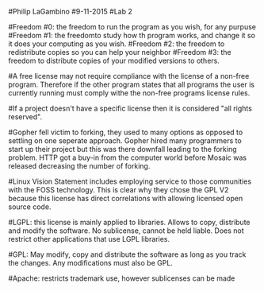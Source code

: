 #Philip LaGambino
#9-11-2015
#Lab 2

#Freedom #0: the freedom to run the program as you wish, for any purpuse
#Freedom #1: the freedomto study how th program works, and change it so	it does your computing as you wish.
#Freedom #2: the freedom to redistribute copies so you can help your neighbor
#Freedom #3: the freedom to distribute copies of your modified versions to others.



#A free license may not require compliance with the license of a non-free program. Therefore if the other program states that all programs the user is currently running must comply withe the non-free programs license rules.

#If a project doesn't have a specific license then it is considered "all rights reserved".


#Gopher fell victim to forking, they used to many options as opposed to settling on one seperate approach. Gopher hired many programmers to start up their project but this was there downfall leading to the forking problem. HTTP got a buy-in from the computer world before Mosaic was released decreasing the number of forking. 

#Linux Vision Statement includes employing service to those communities with the FOSS technology. This is clear why they chose the GPL V2 because this license has direct correlations with allowing licensed open source code.


#LGPL: this license is mainly applied to libraries. Allows to copy, distribute and modify the software. No sublicense, cannot be held liable. Does not restrict other applications that use LGPL libraries.

#GPL: May modify, copy and distribute the software as long as you track the changes. Any modifications must also be GPL.

#Apache: restricts trademark use, however sublicenses can be made






